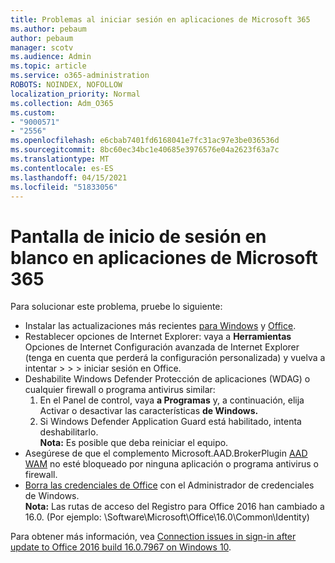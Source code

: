 ```yaml
---
title: Problemas al iniciar sesión en aplicaciones de Microsoft 365
ms.author: pebaum
author: pebaum
manager: scotv
ms.audience: Admin
ms.topic: article
ms.service: o365-administration
ROBOTS: NOINDEX, NOFOLLOW
localization_priority: Normal
ms.collection: Adm_O365
ms.custom:
- "9000571"
- "2556"
ms.openlocfilehash: e6cbab7401fd6168041e7fc31ac97e3be036536d
ms.sourcegitcommit: 8bc60ec34bc1e40685e3976576e04a2623f63a7c
ms.translationtype: MT
ms.contentlocale: es-ES
ms.lasthandoff: 04/15/2021
ms.locfileid: "51833056"
---
```

# <a name="blank-sign-in-screen-in-microsoft-365-apps"></a>Pantalla de inicio de sesión en blanco en aplicaciones de Microsoft 365

Para solucionar este problema, pruebe lo siguiente:
- Instalar las actualizaciones más recientes [para Windows](https://support.microsoft.com/help/4027667/windows-10-update) y [Office](https://support.office.com/article/update-office-and-your-computer-with-microsoft-update-2ab296f3-7f03-43a2-8e50-46de917611c5).
- Restablecer opciones de Internet Explorer: vaya a **Herramientas** Opciones de Internet Configuración avanzada de Internet Explorer (tenga en cuenta que perderá la configuración personalizada) y vuelva a intentar  >    >    >   iniciar sesión en Office.
- Deshabilite Windows Defender Protección de aplicaciones (WDAG) o cualquier firewall o programa antivirus similar:
    1. En el Panel de control, vaya **a Programas** y, a continuación, elija Activar o desactivar las características **de Windows.**
    2. Si Windows Defender Application Guard está habilitado, intenta deshabilitarlo.<br/>
    **Nota:** Es posible que deba reiniciar el equipo.
- Asegúrese de que el complemento Microsoft.AAD.BrokerPlugin [AAD WAM](https://docs.microsoft.com/office365/troubleshoot/administration/connection-issue-when-sign-in-office-2016#symptom-1) no esté bloqueado por ninguna aplicación o programa antivirus o firewall.
- [Borra las credenciales de Office](https://docs.microsoft.com/office/troubleshoot/error-messages/another-account-already-signed-in#step-3-clear-cached-credentials-on-the-computer) con el Administrador de credenciales de Windows.<br/>
    **Nota:** Las rutas de acceso del Registro para Office 2016 han cambiado a 16.0. (Por ejemplo: \Software\Microsoft\Office\16.0\Common\Identity\)

Para obtener más información, vea [Connection issues in sign-in after update to Office 2016 build 16.0.7967 on Windows 10](https://docs.microsoft.com/office365/troubleshoot/administration/connection-issue-when-sign-in-office-2016).
